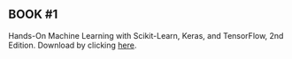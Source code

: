 

## BOOK #1
Hands-On Machine Learning with Scikit-Learn, Keras, and TensorFlow, 2nd Edition. Download by clicking <a href="https://libgen.is/search.php?req=Hands-On+Machine+Learning+with+Scikit-Learn%2C+Keras%2C+and+TensorFlow&lg_topic=libgen&open=0&view=simple&res=25&phrase=1&column=def">here</a>.
